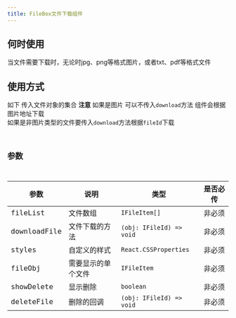 ```yaml
---
title: FileBox文件下载组件
---
```


## 何时使用

当文件需要下载时，无论时jpg、png等格式图片，或者txt、pdf等格式文件

## 使用方式
如下 传入文件对象的集合 
**注意** 如果是图片 可以不传入`download`方法 组件会根据图片地址下载  
如果是非图片类型的文件要传入`download`方法根据`fileId`下载
<code src="./demo/FileBox.tsx" />

## 参数

| 参数 | 说明 | 类型 | 是否必传 |
| --- | --- | --- | --- |
| fileList | 文件数组 |`IFileItem[]`| 非必须 |  |
| downloadFile | 文件下载的方法 |`(obj: IFileId) => void`| 非必须 |  |
| styles | 自定义的样式 |`React.CSSProperties`| 非必须 |  |
| fileObj | 需要显示的单个文件 |`IFileItem`| 非必须 |  |
| showDelete | 显示删除 |`boolean`| 非必须 |  |
| deleteFile | 删除的回调 | `(obj: IFileId) => void`| 非必须 |  |

